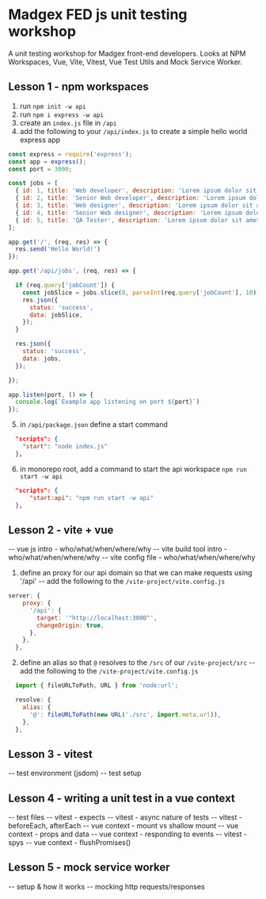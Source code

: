 # Madgex FED js unit testing workshop

A unit testing workshop for Madgex front-end developers. Looks at NPM Workspaces, Vue, Vite, Vitest, Vue Test Utils and Mock Service Worker.

## Lesson 1 - npm workspaces

1. run `npm init -w api`
2. run `npm i express -w api`
3. create an `index.js` file in `/api`
4. add the following to your `/api/index.js` to create a simple hello world express app

```js
const express = require('express');
const app = express();
const port = 3000;

const jobs = [
  { id: 1, title: 'Web developer', description: 'Lorem ipsum dolor sit amet, consectetur adipiscing elit. Cras quis tellus lorem. Nam convallis porta augue sit amet aliquet. Aenean.', salary: '25,000.00' },
  { id: 2, title: 'Senior Web developer', description: 'Lorem ipsum dolor sit amet, consectetur adipiscing elit. Cras quis tellus lorem. Nam convallis porta augue sit amet aliquet. Aenean.', salary: '35,000.00' },
  { id: 3, title: 'Web designer', description: 'Lorem ipsum dolor sit amet, consectetur adipiscing elit. Cras quis tellus lorem. Nam convallis porta augue sit amet aliquet. Aenean.', salary: '25,000.00' },
  { id: 4, title: 'Senior Web designer', description: 'Lorem ipsum dolor sit amet, consectetur adipiscing elit. Cras quis tellus lorem. Nam convallis porta augue sit amet aliquet. Aenean.', salary: '35,000.00' },
  { id: 5, title: 'QA Tester', description: 'Lorem ipsum dolor sit amet, consectetur adipiscing elit. Cras quis tellus lorem. Nam convallis porta augue sit amet aliquet. Aenean.', salary: '25,000.00' }
];

app.get('/', (req, res) => {
  res.send('Hello World!')
});

app.get('/api/jobs', (req, res) => {

  if (req.query['jobCount']) {
    const jobSlice = jobs.slice(0, parseInt(req.query['jobCount'], 10));
    res.json({
      status: 'success',
      data: jobSlice,
    });
  }

  res.json({
    status: 'success',
    data: jobs,
  });

});

app.listen(port, () => {
  console.log(`Example app listening on port ${port}`)
});
```

5. in `/api/package.json` define a start command

```json
  "scripts": {
    "start": "node index.js"
  },
```

6. in monorepo root, add a command to start the api workspace `npm run start -w api`

```json
  "scripts": {
      "start:api": "npm run start -w api"
  },
```

## Lesson 2 - vite + vue

-- vue js intro - who/what/when/where/why
-- vite build tool intro - who/what/when/where/why
-- vite config file - who/what/when/where/why

1. define an proxy for our api domain so that we can make requests using '/api'
-- add the following to the `/vite-project/vite.config.js`

```js
server: {
    proxy: {
      '/api': {
        target: '"http://localhost:3000"',
        changeOrigin: true,
      },
    },
  },
```

2. define an alias so that `@` resolves to the `/src` of our `/vite-project/src`
-- add the following to the `/vite-project/vite.config.js`

```js
  import { fileURLToPath, URL } from 'node:url';
```

```js
  resolve: {
    alias: {
      '@': fileURLToPath(new URL('./src', import.meta.url)),
    },
  },
```

## Lesson 3 - vitest

-- test environment (jsdom)
-- test setup

## Lesson 4 - writing a unit test in a vue context

-- test files
-- vitest - expects
-- vitest - async nature of tests
-- vitest - beforeEach, afterEach
-- vue context - mount vs shallow mount
-- vue context - props and data
-- vue context - responding to events
-- vitest - spys
-- vue context - flushPromises()

## Lesson 5 - mock service worker

-- setup & how it works
-- mocking http requests/responses
